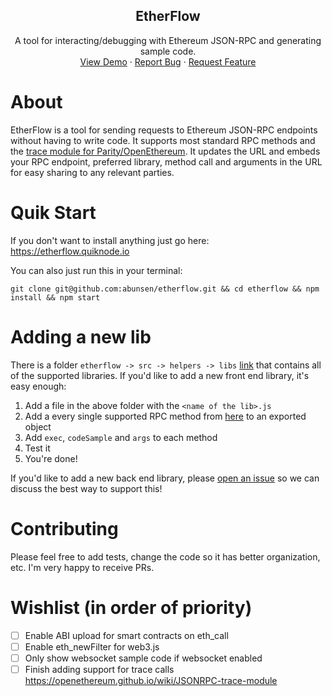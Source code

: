 <center>
  <h2 align="center">EtherFlow</h2>

  <p align="center">
    A tool for interacting/debugging with Ethereum JSON-RPC and generating sample code.
    <br />
    <a href="https://etherflow.quiknode.io">View Demo</a>
    ·
    <a href="https://github.com/abunsen/etherflow/issues/new?assignees=&labels=&template=bug_report.md&title=">Report Bug</a>
    ·
    <a href="https://github.com/abunsen/etherflow/issues/new?assignees=&labels=&template=feature_request.md&title=">Request Feature</a>
  </p>
</center>

# About

EtherFlow is a tool for sending requests to Ethereum JSON-RPC endpoints without having to write code. It supports most standard RPC methods and the [trace module for Parity/OpenEthereum](https://openethereum.github.io/wiki/JSONRPC-trace-module#trace_transaction). It updates the URL and embeds your RPC endpoint, preferred library, method call and arguments in the URL for easy sharing to any relevant parties.

# Quik Start

If you don't want to install anything just go here: https://etherflow.quiknode.io

You can also just run this in your terminal:

```
git clone git@github.com:abunsen/etherflow.git && cd etherflow && npm install && npm start
```

# Adding a new lib

There is a folder `etherflow -> src -> helpers -> libs` [link](tree/master/src/helpers/libs) that contains all of the supported libraries. If you'd like to add a new front end library, it's easy enough:

1. Add a file in the above folder with the `<name of the lib>.js`
2. Add a every single supported RPC method from [here](tree/master/src/helpers/web3Config.js) to an exported object
3. Add `exec`, `codeSample` and `args` to each method
4. Test it
5. You're done!

If you'd like to add a new back end library, please [open an issue](https://github.com/abunsen/etherflow/issues/new?assignees=&labels=&template=feature_request.md&title=New+Backend+Lib+Support) so we can discuss the best way to support this!

# Contributing

Please feel free to add tests, change the code so it has better organization, etc. I'm very happy to receive PRs.

# Wishlist (in order of priority)

- [ ] Enable ABI upload for smart contracts on eth_call
- [ ] Enable eth_newFilter for web3.js
- [ ] Only show websocket sample code if websocket enabled
- [ ] Finish adding support for trace calls https://openethereum.github.io/wiki/JSONRPC-trace-module
